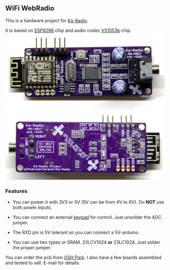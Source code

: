 ## WiFi WebRadio

This is a hardware project for [Ka-Radio](https://github.com/karawin/Ka-Radio).

It is based on [ESP8266](https://espressif.com/en/products/hardware/esp8266ex/overview) 
chip and audio codec [VS1053b](http://www.vlsi.fi/en/products/vs1053.html) chip.
![Top](Photos/top.png)
![Bottom](Photos/bottom.png)

### Features

- You can power it with 3V3 or 5V (5V can be from 4V to 6V). Do **NOT** use both power inputs.

- You can connect an external [keypad](https://github.com/karawin/Ka-Radio/blob/master/Hardware/controles.pdf) for control. Just unsolder the ADC jumper.

- The RXD pin is 5V tolerant so you can connect a 5V-arduino.

- You can use two types or SRAM. 23LCV1024 **or** 23LC1024. Just solder the proper jumper.

You can order the pcb from [OSH Park](https://oshpark.com/shared_projects/H0BeSd2u). I also have a few boards assembled and tested to sell. E-mail for details.
